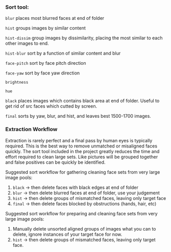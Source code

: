 ### **Sort tool**:

`blur` places most blurred faces at end of folder

`hist` groups images by similar content

`hist-dissim` group images by dissimilarity, placing the most similar to each other images to end.

`hist-blur` sort by a function of similar content and blur 

`face-pitch` sort by face pitch direction

`face-yaw` sort by face yaw direction

`brightness` 

`hue`

`black` places images which contains black area at end of folder. Useful to get rid of src faces which cutted by screen.

`final` sorts by yaw, blur, and hist, and leaves best 1500-1700 images.

### **Extraction Workflow**

Extraction is rarely perfect and a final pass by human eyes is typically required. This is the best way to remove unmatched or misaligned faces quickly. The sort tool included in the project greatly reduces the time and effort required to clean large sets. Like pictures will be grouped together and false positives can be quickly be identified.

Suggested sort workflow for gathering cleaning face sets from very large image pools:

1) `black` -> then delete faces with black edges at end of folder
2) `blur` -> then delete blurred faces at end of folder, use your judgement
3) `hist` -> then delete groups of mismatched faces, leaving only target face
4) `final` -> then delete faces blocked by obstructions (hands, hair, etc)

Suggested sort workflow for preparing and cleaning face sets from very large image pools:

1) Manually delete unsorted aligned groups of images what you can to delete, ignore instances of your target face for now.
2) `hist` -> then delete groups of mismatched faces, leaving only target face. 
